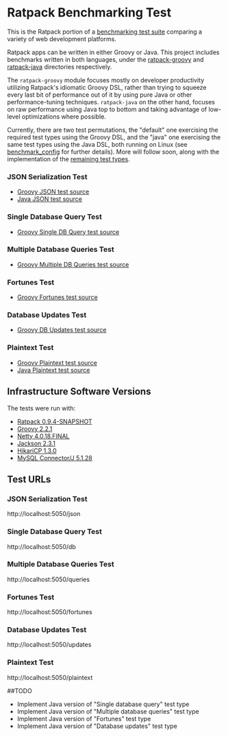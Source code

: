 # Ratpack Benchmarking Test

This is the Ratpack portion of a [benchmarking test suite](../) comparing a variety of web development platforms.

Ratpack apps can be written in either Groovy or Java. This project includes benchmarks written in both languages,
under the [ratpack-groovy](ratpack-groovy) and [ratpack-java](ratpack-java) directories respectively.

The `ratpack-groovy` module focuses mostly on developer productivity utilizing Ratpack's idiomatic Groovy DSL, rather 
than trying to squeeze every last bit of performance out of it by using pure Java or other performance-tuning
techniques. `ratpack-java` on the other hand, focuses on raw performance using Java top to bottom and taking advantage 
of low-level optimizations where possible.

Currently, there are two test permutations, the "default" one exercising the required test types using the Groovy DSL, 
and the "java" one exercising the same test types using the Java DSL, both running on Linux (see [benchmark_config](benchmark_config) 
for further details). More will follow soon, along with the implementation of the [remaining test types](#todo).

### JSON Serialization Test

* [Groovy JSON test source](ratpack-groovy/src/ratpack/Ratpack.groovy)
* [Java JSON test source](ratpack-java/src/main/java/ratpack/benchmarks/techempower/java/HandlerFactory.java)

### Single Database Query Test

* [Groovy Single DB Query test source](ratpack-groovy/src/ratpack/Ratpack.groovy)

### Multiple Database Queries Test

* [Groovy Multiple DB Queries test source](ratpack-groovy/src/ratpack/Ratpack.groovy)

### Fortunes Test

* [Groovy Fortunes test source](ratpack-groovy/src/ratpack/Ratpack.groovy)

### Database Updates Test

* [Groovy DB Updates test source](ratpack-groovy/src/ratpack/Ratpack.groovy)

### Plaintext Test

* [Groovy Plaintext test source](ratpack-groovy/src/ratpack/Ratpack.groovy)
* [Java Plaintext test source](ratpack-java/src/main/java/ratpack/benchmarks/techempower/java/HandlerFactory.java)

## Infrastructure Software Versions
The tests were run with:
* [Ratpack 0.9.4-SNAPSHOT](http://ratpack.io)
* [Groovy 2.2.1](http://groovy.codehaus.org)
* [Netty 4.0.18.FINAL](http://netty.io)
* [Jackson 2.3.1](https://github.com/FasterXML/jackson)
* [HikariCP 1.3.0](https://github.com/brettwooldridge/HikariCP)
* [MySQL Connector/J 5.1.28](http://dev.mysql.com/downloads/connector/j/)

## Test URLs
### JSON Serialization Test

http://localhost:5050/json

### Single Database Query Test

http://localhost:5050/db

### Multiple Database Queries Test

http://localhost:5050/queries

### Fortunes Test

http://localhost:5050/fortunes

### Database Updates Test

http://localhost:5050/updates

### Plaintext Test

http://localhost:5050/plaintext

##TODO
* Implement Java version of "Single database query" test type
* Implement Java version of "Multiple database queries" test type
* Implement Java version of "Fortunes" test type
* Implement Java version of "Database updates" test type